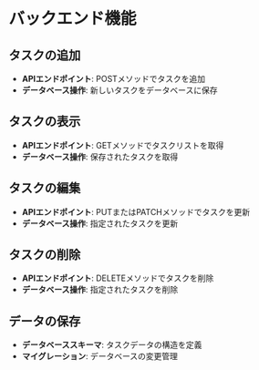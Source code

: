 # バックエンド機能

## タスクの追加
- **APIエンドポイント**: POSTメソッドでタスクを追加
- **データベース操作**: 新しいタスクをデータベースに保存

## タスクの表示
- **APIエンドポイント**: GETメソッドでタスクリストを取得
- **データベース操作**: 保存されたタスクを取得

## タスクの編集
- **APIエンドポイント**: PUTまたはPATCHメソッドでタスクを更新
- **データベース操作**: 指定されたタスクを更新

## タスクの削除
- **APIエンドポイント**: DELETEメソッドでタスクを削除
- **データベース操作**: 指定されたタスクを削除

## データの保存
- **データベーススキーマ**: タスクデータの構造を定義
- **マイグレーション**: データベースの変更管理
